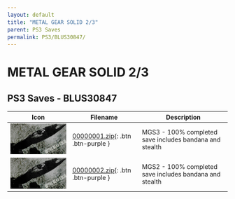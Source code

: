 ```yaml
---
layout: default
title: "METAL GEAR SOLID 2/3"
parent: PS3 Saves
permalink: PS3/BLUS30847/
---
```

# METAL GEAR SOLID 2/3

## PS3 Saves - BLUS30847

| Icon | Filename | Description |
|------|----------|-------------|
| ![METAL GEAR SOLID 2/3](ICON0.PNG) | [00000001.zip](00000001.zip){: .btn .btn-purple } | MGS3 - 100% completed save includes bandana and stealth |
| ![METAL GEAR SOLID 2/3](ICON0.PNG) | [00000002.zip](00000002.zip){: .btn .btn-purple } | MGS2 - 100% completed save includes bandana and stealth |
